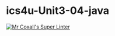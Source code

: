 # ics4u-Unit3-04-java

[![Mr Coxall's Super Linter](https://github.com/Peter-Gemmell/ics4u-Unit3-04-java/workflows/Mr%20Coxall's%20Super%20Linter/badge.svg)](https://github.com/Peter-Gemmell/ics4u-Unit3-04-java/actions/)
